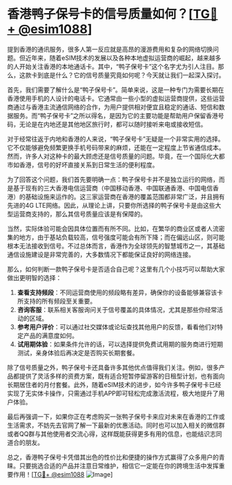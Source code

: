 # 香港鸭子保号卡的信号质量如何？[[TG💪+ @esim1088](https://t.me/s/esim1088)]

提到香港的通讯服务，很多人第一反应就是高昂的漫游费用和复杂的网络切换问题。但近年来，随着eSIM技术的发展以及各种本地虚拟运营商的崛起，越来越多的人开始关注香港的本地通话卡。其中，“鸭子保号卡”这个名字尤为引人注目。那么，这款卡到底是什么？它的信号质量究竟如何呢？今天就让我们一起深入探讨。

首先，我们需要了解什么是“鸭子保号卡”。简单来说，这是一种专门为需要长期在香港使用手机的人设计的电话卡。它通常由一些小型的虚拟运营商提供，这些运营商通过与香港主流通信网络的合作，为用户提供相对便宜且稳定的通话、短信和数据服务。而“鸭子保号卡”之所以得名，是因为它的主要功能是帮助用户保留香港号码，无论是在内地还是其他地区旅行时，都可以随时接听来电或接收短信。

对于经常往返于内地和香港的人来说，“鸭子保号卡”无疑是一个非常实用的选择。它不仅能够避免频繁更换手机号码带来的麻烦，还能在一定程度上节省通信成本。然而，许多人对这种卡的最大顾虑还是信号质量的问题。毕竟，在一个国际化大都市如香港，信号的好坏直接关系到日常生活的便利程度。

为了回答这个问题，我们首先要明确一点：鸭子保号卡并不是独立运行的网络，而是基于现有的三大香港电信运营商（中国移动香港、中国联通香港、中国电信香港）的基础设施来运作的。这三家运营商在香港的覆盖范围都非常广泛，并且拥有先进的4G LTE网络。因此，从理论上讲，只要你所选择的鸭子保号卡是由这些大型运营商支持的，那么其信号质量应该是有保障的。

当然，实际体验可能会因具体位置而有所不同。比如，在繁华的商业区或者人流密集的地方，由于基站负载较高，信号强度可能会有所下降；而在偏远山区，则可能根本无法接收到信号。不过总体而言，香港作为全球领先的智慧城市之一，其基础通信设施建设是非常完善的，大多数情况下都能保证良好的网络连接。

那么，如何判断一款鸭子保号卡是否适合自己呢？这里有几个小技巧可以帮助大家做出更明智的选择：

1. **查看支持频段**：不同运营商使用的频段略有差异，确保你的设备能够兼容该卡所支持的所有频段至关重要。
2. **咨询客服**：联系相关客服询问关于信号覆盖的具体情况，尤其是那些你经常活动的区域。
3. **参考用户评价**：可以通过社交媒体或论坛查找其他用户的反馈，看看他们对特定产品的满意度如何。
4. **试用期体验**：如果条件允许的话，可以选择提供免费试用期的服务商进行短期测试，亲身体验后再决定是否购买长期套餐。

除了信号质量之外，鸭子保号卡还具备许多其他优点值得我们关注。例如，很多产品都提供了灵活多样的资费方案，既有适合短暂停留游客的日租型计划，也有面向长期居住者的月付套餐。此外，随着eSIM技术的进步，如今许多鸭子保号卡已经实现了无实体卡操作，只需通过手机APP即可轻松完成激活流程，极大地提升了用户体验。

最后再强调一下，如果你正在考虑购买一张鸭子保号卡来应对未来在香港的工作或生活需求，不妨先去官网了解一下最新的优惠活动。同时也可以加入相关的微信群或者QQ群与其他使用者交流心得，这样既能获得更多有用的信息，也能结识志同道合的朋友。

总之，香港鸭子保号卡凭借其出色的性价比和便捷的操作方式赢得了众多用户的青睐。只要挑选合适的产品并注意日常维护，相信它一定能在你的跨境生活中发挥重要作用！[[TG💪+ @esim1088](https://t.me/s/esim1088) ![Image](https://i.postimg.cc/4NQfJmqS/Snipaste-2025-05-13-00-14-12.png)]